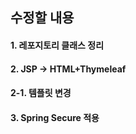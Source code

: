 수정할 내용
-
#### 1. 레포지토리 클래스 정리
#### 2. JSP -> HTML+Thymeleaf
#### 2-1. 템플릿 변경
#### 3. Spring Secure 적용
